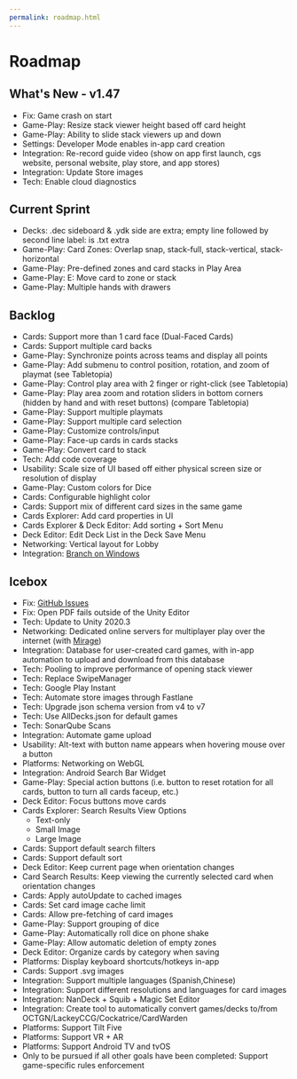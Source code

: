 ```yaml
---
permalink: roadmap.html
---
```


# Roadmap

## What's New - v1.47
- Fix: Game crash on start
- Game-Play: Resize stack viewer height based off card height
- Game-Play: Ability to slide stack viewers up and down
- Settings: Developer Mode enables in-app card creation
- Integration: Re-record guide video (show on app first launch, cgs website, personal website, play store, and app stores)
- Integration: Update Store images
- Tech: Enable cloud diagnostics

## Current Sprint
- Decks: .dec sideboard & .ydk side are extra; empty line followed by second line label: is .txt extra
- Game-Play: Card Zones: Overlap snap, stack-full, stack-vertical, stack-horizontal
- Game-Play: Pre-defined zones and card stacks in Play Area
- Game-Play: E: Move card to zone or stack
- Game-Play: Multiple hands with drawers

## Backlog
- Cards: Support more than 1 card face (Dual-Faced Cards)
- Cards: Support multiple card backs
- Game-Play: Synchronize points across teams and display all points
- Game-Play: Add submenu to control position, rotation, and zoom of playmat (see Tabletopia)
- Game-Play: Control play area with 2 finger or right-click (see Tabletopia)
- Game-Play: Play area zoom and rotation sliders in bottom corners (hidden by hand and with reset buttons) (compare Tabletopia)
- Game-Play: Support multiple playmats
- Game-Play: Support multiple card selection
- Game-Play: Customize controls/input
- Game-Play: Face-up cards in cards stacks
- Game-Play: Convert card to stack
- Tech: Add code coverage
- Usability: Scale size of UI based off either physical screen size or resolution of display
- Game-Play: Custom colors for Dice
- Cards: Configurable highlight color
- Cards: Support mix of different card sizes in the same game
- Cards Explorer: Add card properties in UI
- Cards Explorer & Deck Editor: Add sorting + Sort Menu
- Deck Editor: Edit Deck List in the Deck Save Menu
- Networking: Vertical layout for Lobby
- Integration: [Branch on Windows](https://help.branch.io/developers-hub/docs/windows-chsarp-basic-integration)

## Icebox
- Fix: [GitHub Issues](https://github.com/finol-digital/Card-Game-Simulator/issues)
- Fix: Open PDF fails outside of the Unity Editor
- Tech: Update to Unity 2020.3
- Networking: Dedicated online servers for multiplayer play over the internet (with [Mirage](https://github.com/MirageNet/Mirage))
- Integration: Database for user-created card games, with in-app automation to upload and download from this database
- Tech: Pooling to improve performance of opening stack viewer
- Tech: Replace SwipeManager
- Tech: Google Play Instant
- Tech: Automate store images through Fastlane
- Tech: Upgrade json schema version from v4 to v7
- Tech: Use AllDecks.json for default games
- Tech: SonarQube Scans
- Integration: Automate game upload
- Usability: Alt-text with button name appears when hovering mouse over a button
- Platforms: Networking on WebGL
- Integration: Android Search Bar Widget
- Game-Play: Special action buttons (i.e. button to reset rotation for all cards, button to turn all cards faceup, etc.)
- Deck Editor: Focus buttons move cards
- Cards Explorer: Search Results View Options
  - Text-only
  - Small Image
  - Large Image
- Cards: Support default search filters
- Cards: Support default sort
- Deck Editor: Keep current page when orientation changes
- Card Search Results: Keep viewing the currently selected card when orientation changes
- Cards: Apply autoUpdate to cached images
- Cards: Set card image cache limit
- Cards: Allow pre-fetching of card images
- Game-Play: Support grouping of dice
- Game-Play: Automatically roll dice on phone shake
- Game-Play: Allow automatic deletion of empty zones
- Deck Editor: Organize cards by category when saving
- Platforms: Display keyboard shortcuts/hotkeys in-app
- Cards: Support .svg images
- Integration: Support multiple languages (Spanish,Chinese)
- Integration: Support different resolutions and languages for card images
- Integration: NanDeck + Squib + Magic Set Editor
- Integration: Create tool to automatically convert games/decks to/from OCTGN/LackeyCCG/Cockatrice/CardWarden
- Platforms: Support Tilt Five
- Platforms: Support VR + AR
- Platforms: Support Android TV and tvOS
- Only to be pursued if all other goals have been completed: Support game-specific rules enforcement

